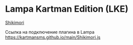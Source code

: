 # Lampa Kartman Edition (LKE)


[Shikimori](https://kartmansms.github.io/main/Shikimori.js)



Ссылка на подключение плагина в Lampa https://kartmansms.github.io/main/Shikimori.js
